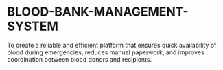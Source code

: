 # BLOOD-BANK-MANAGEMENT-SYSTEM
To create a reliable and efficient platform that ensures quick availability of blood during emergencies, reduces manual paperwork, and improves coordination between blood donors and recipients.
